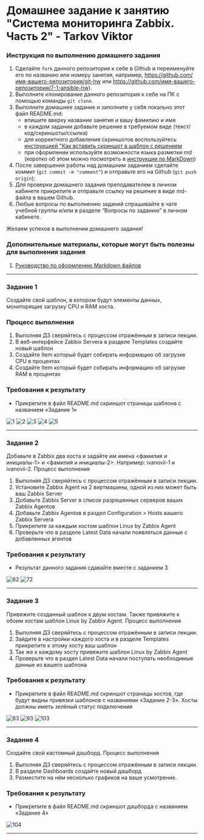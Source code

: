 # Домашнее задание к занятию "Система мониторинга Zabbix. Часть 2" - Tarkov Viktor


### Инструкция по выполнению домашнего задания

   1. Сделайте `fork` данного репозитория к себе в Github и переименуйте его по названию или номеру занятия, например, https://github.com/имя-вашего-репозитория/git-hw или  https://github.com/имя-вашего-репозитория/7-1-ansible-hw).
   2. Выполните клонирование данного репозитория к себе на ПК с помощью команды `git clone`.
   3. Выполните домашнее задание и заполните у себя локально этот файл README.md:
      - впишите вверху название занятия и вашу фамилию и имя
      - в каждом задании добавьте решение в требуемом виде (текст/код/скриншоты/ссылка)
      - для корректного добавления скриншотов воспользуйтесь [инструкцией "Как вставить скриншот в шаблон с решением](https://github.com/netology-code/sys-pattern-homework/blob/main/screen-instruction.md)
      - при оформлении используйте возможности языка разметки md (коротко об этом можно посмотреть в [инструкции  по MarkDown](https://github.com/netology-code/sys-pattern-homework/blob/main/md-instruction.md))
   4. После завершения работы над домашним заданием сделайте коммит (`git commit -m "comment"`) и отправьте его на Github (`git push origin`);
   5. Для проверки домашнего задания преподавателем в личном кабинете прикрепите и отправьте ссылку на решение в виде md-файла в вашем Github.
   6. Любые вопросы по выполнению заданий спрашивайте в чате учебной группы и/или в разделе “Вопросы по заданию” в личном кабинете.
   
Желаем успехов в выполнении домашнего задания!
   
### Дополнительные материалы, которые могут быть полезны для выполнения задания

1. [Руководство по оформлению Markdown файлов](https://gist.github.com/Jekins/2bf2d0638163f1294637#Code)

---

### Задание 1

Создайте свой шаблон, в котором будут элементы данных, мониторящие загрузку CPU и RAM хоста.

### Процесс выполнения

   1. Выполняя ДЗ сверяйтесь с процессом отражённым в записи лекции.
   2. В веб-интерфейсе Zabbix Servera в разделе Templates создайте новый шаблон
   3. Создайте Item который будет собирать информацию об загрузке CPU в процентах
   4. Создайте Item который будет собирать информацию об загрузке RAM в процентах

### Требования к результату

   - Прикрепите в файл README.md скриншот страницы шаблона с названием «Задание 1»

![1](img/1.png)
![2](img/2.png)
![3](img/3.png)
![4](img/4.png)
![5](img/5.png)

---

### Задание 2

Добавьте в Zabbix два хоста и задайте им имена <фамилия и инициалы-1> и <фамилия и инициалы-2>. Например: ivanovii-1 и ivanovii-2.
Процесс выполнения

   1. Выполняя ДЗ сверяйтесь с процессом отражённым в записи лекции.
   2. Установите Zabbix Agent на 2 виртмашины, одной из них может быть ваш Zabbix Server
   3. Добавьте Zabbix Server в список разрешенных серверов ваших Zabbix Agentов
   4. Добавьте Zabbix Agentов в раздел Configuration > Hosts вашего Zabbix Servera
   5. Прикрепите за каждым хостом шаблон Linux by Zabbix Agent
   6. Проверьте что в разделе Latest Data начали появляться данные с добавленных агентов

### Требования к результату

   - Результат данного задания сдавайте вместе с заданием 3

![62](img/62.png)
![72](img/72.png)

---

### Задание 3

Привяжите созданный шаблон к двум хостам. Также привяжите к обоим хостам шаблон Linux by Zabbix Agent.
Процесс выполнения

   1. Выполняя ДЗ сверяйтесь с процессом отражённым в записи лекции.
   2. Зайдите в настройки каждого хоста и в разделе Templates прикрепите к этому хосту ваш шаблон
   3. Так же к каждому хосту привяжите шаблон Linux by Zabbix Agent
   4. Проверьте что в раздел Latest Data начали поступать необходимые данные из вашего шаблона

### Требования к результату

   - Прикрепите в файл README.md скриншот страницы хостов, где будут видны привязки шаблонов с названиями «Задание 2-3». Хосты должны иметь зелёный статус подключения

![83](img/83.png)
![93](img/93.png)
![103](img/103.png)

---

### Задание 4

Создайте свой кастомный дашборд.
Процесс выполнения

   1. Выполняя ДЗ сверяйтесь с процессом отражённым в записи лекции.
   2. В разделе Dashboards создайте новый дашборд
   3. Разместите на нём несколько графиков на ваше усмотрение.

### Требования к результату

   - Прикрепите в файл README.md скриншот дашборда с названием «Задание 4»

![104](img/104.png)

---
